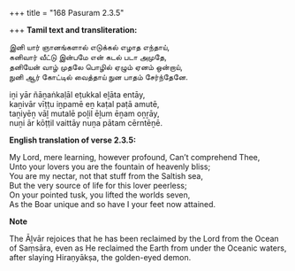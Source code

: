 +++
title = "168 Pasuram 2.3.5"

+++
**Tamil text and transliteration:**

இனி யார் ஞானங்களால் எடுக்கல் எழாத எந்தாய்,  
கனிவார் வீட்டு இன்பமே என் கடல் படா அமுதே,  
தனியேன் வாழ் முதலே பொழில் ஏழும் ஏனம் ஒன்றாய்,  
நுனி ஆர் கோட்டில் வைத்தாய் நுன பாதம் சேர்ந்தேனே.

iṉi yār ñāṉaṅkaḷāl eṭukkal eḻāta entāy,  
kaṉivār vīṭṭu iṉpamē eṉ kaṭal paṭā amutē,  
taṉiyēṉ vāḻ mutalē poḻil ēḻum ēṉam oṉṟāy,  
nuṉi ār kōṭṭil vaittāy nuṉa pātam cērntēṉē.

**English translation of verse 2.3.5:**

My Lord, mere learning, however profound, Can’t comprehend Thee,  
Unto your lovers you are the fountain of heavenly bliss;  
You are my nectar, not that stuff from the Saltish sea,  
But the very source of life for this lover peerless;  
On your pointed tusk, you lifted the worlds seven,  
As the Boar unique and so have I your feet now attained.

**Note**

The Āḻvār rejoices that he has been reclaimed by the Lord from the Ocean of Saṃsāra, even as He reclaimed the Earth from under the Oceanic waters, after slaying Hiraṇyākṣa, the golden-eyed demon.


